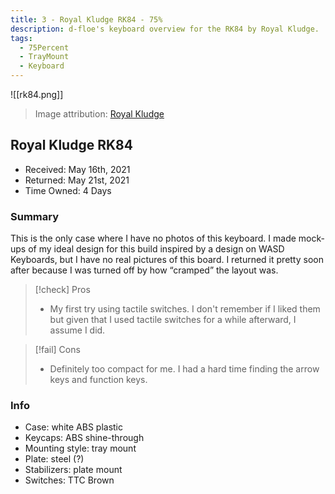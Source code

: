 ```yaml
---
title: 3 - Royal Kludge RK84 - 75%
description: d-floe's keyboard overview for the RK84 by Royal Kludge.
tags:
  - 75Percent
  - TrayMount
  - Keyboard
---
```


![[rk84.png]]

> Image attribution: [Royal Kludge](https://rkgamingstore.com/collections/75-keyboards/products/rk84-75-percent-keyboard)

## Royal Kludge RK84

- Received: May 16th, 2021
- Returned: May 21st, 2021
- Time Owned: 4 Days

### Summary

This is the only case where I have no photos of this keyboard. I made mock-ups of my ideal design for this build inspired by a design on WASD Keyboards, but I have no real pictures of this board. I returned it pretty soon after because I was turned off by how “cramped” the layout was.

> [!check] Pros
>
> -   My first try using tactile switches. I don't remember if I liked them but given that I used tactile switches for a while afterward, I assume I did.

> [!fail] Cons
>
> -   Definitely too compact for me. I had a hard time finding the arrow keys and function keys.

### Info

- Case: white ABS plastic
- Keycaps: ABS shine-through
- Mounting style: tray mount
- Plate: steel (?)
- Stabilizers: plate mount
- Switches: TTC Brown
